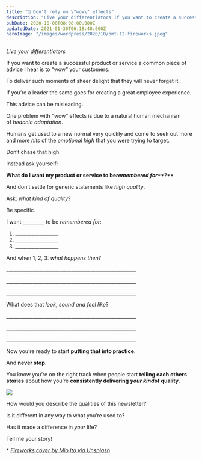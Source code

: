 ```yaml
---
title: "🤩 Don't rely on \"wow\" effects"
description: "Live your differentiators If you want to create a successful product or service a common piece of advice I hear is to “wow” your customers. To deliver such moments of sheer delight that they will n..."
pubDate: 2020-10-08T08:08:00.000Z
updatedDate: 2021-01-30T06:18:40.000Z
heroImage: "/images/wordpress/2020/10/omt-12-fireworks.jpeg"
---
```

*Live your differentiators*

If you want to create a successful product or service a common
piece of advice I hear is to “wow” your customers.

To deliver such moments of sheer delight that they will never
forget it.

If you’re a leader the same goes for creating a great employee
experience.

This advice can be misleading.

One problem with “wow” effects is due to a natural human
mechanism of *hedonic adaptation*.

Humans get used to a new normal very quickly and come to seek
out more and more *hits* of the *emotional high* that you were trying to target.

Don’t chase that high.

Instead ask yourself:

**What do I want my product or service to be*****remembered for*****?**

And don’t settle for generic statements like *high quality*.

Ask: *what kind* *of quality*?

Be specific.

I want \_\_\_\_\_\_\_\_\_ to be *remembered for*:

1. \_\_\_\_\_\_\_\_\_\_\_\_\_\_\_\_\_\_
2. \_\_\_\_\_\_\_\_\_\_\_\_\_\_\_\_\_\_
3. \_\_\_\_\_\_\_\_\_\_\_\_\_\_\_\_\_\_

And when 1, 2, 3: *what happens then*?

\_\_\_\_\_\_\_\_\_\_\_\_\_\_\_\_\_\_\_\_\_\_\_\_\_\_\_\_\_\_\_\_\_\_\_\_\_\_\_\_\_\_\_\_\_\_\_\_\_\_\_\_\_\_

\_\_\_\_\_\_\_\_\_\_\_\_\_\_\_\_\_\_\_\_\_\_\_\_\_\_\_\_\_\_\_\_\_\_\_\_\_\_\_\_\_\_\_\_\_\_\_\_\_\_\_\_\_\_

\_\_\_\_\_\_\_\_\_\_\_\_\_\_\_\_\_\_\_\_\_\_\_\_\_\_\_\_\_\_\_\_\_\_\_\_\_\_\_\_\_\_\_\_\_\_\_\_\_\_\_\_\_\_

What does that *look, sound and feel like*?

\_\_\_\_\_\_\_\_\_\_\_\_\_\_\_\_\_\_\_\_\_\_\_\_\_\_\_\_\_\_\_\_\_\_\_\_\_\_\_\_\_\_\_\_\_\_\_\_\_\_\_\_\_\_

\_\_\_\_\_\_\_\_\_\_\_\_\_\_\_\_\_\_\_\_\_\_\_\_\_\_\_\_\_\_\_\_\_\_\_\_\_\_\_\_\_\_\_\_\_\_\_\_\_\_\_\_\_\_

\_\_\_\_\_\_\_\_\_\_\_\_\_\_\_\_\_\_\_\_\_\_\_\_\_\_\_\_\_\_\_\_\_\_\_\_\_\_\_\_\_\_\_\_\_\_\_\_\_\_\_\_\_\_

Now you’re ready to start **putting that into practice**.

And **never stop**.

You know you’re on the right track when people
start **telling each others stories** about how you’re **consistently delivering** ***your kind*****of quality**.

![](https://i0.wp.com/cdn.substack.com/image/fetch/w_1456,c_limit,f_auto,q_auto:good,fl_progressive:steep/https%3A%2F%2Fbucketeer-e05bbc84-baa3-437e-9518-adb32be77984.s3.amazonaws.com%2Fpublic%2Fimages%2F4e462f74-b076-4790-ab7d-a649791bb135_1080x1080.png?w=900&ssl=1)

How would you describe the qualities of this newsletter?

Is it different in any way to what you’re used to?

Has it made a difference in *your* life?

Tell me your story!

\*
*[Fireworks cover by Mio Ito via Unsplash](https://unsplash.com/@mioitophotography?ref=localhost)*